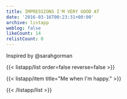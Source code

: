 ```yaml
---
title: IMPRESSIONS I'M VERY GOOD AT
date: '2016-03-16T00:23:31+00:00'
archive: listapp
weblog: false
likeCount: 14
relistCount: 0
---
```


Inspired by @sarahgorman

<!--more-->

{{< listapp/list order=false reverse=false >}}

   {{< listapp/item title="Me when I'm happy." >}}

{{< /listapp/list >}}
